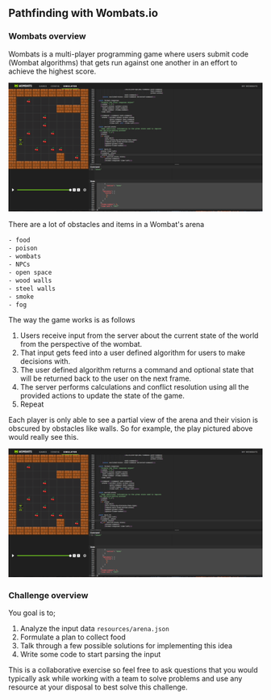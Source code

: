 ## Pathfinding with Wombats.io

### Wombats overview

Wombats is a multi-player programming game where users submit code (Wombat algorithms) that gets run against one another in an effort to achieve the highest score.

![image-one](/resources/arena-image.png)

There are a lot of obstacles and items in a Wombat's arena

    - food
    - poison
    - wombats
    - NPCs
    - open space
    - wood walls
    - steel walls
    - smoke
    - fog

The way the game works is as follows

  1) Users receive input from the server about the current state of the world from the perspective of the wombat.
  1) That input gets feed into a user defined algorithm for users to make decisions with.
  1) The user defined algorithm returns a command and optional state that will be returned back to the user on the next frame.
  1) The server performs calculations and conflict resolution using all the provided actions to update the state of the game.
  1) Repeat

Each player is only able to see a partial view of the arena and their vision is obscured by obstacles like walls. So for example, the play pictured above would really see this.

![image-two](/resources/arena-image.png)

### Challenge overview

You goal is to;

1) Analyze the input data `resources/arena.json`
2) Formulate a plan to collect food
3) Talk through a few possible solutions for implementing this idea
4) Write some code to start parsing the input

This is a collaborative exercise so feel free to ask questions that you would typically ask while working with a team to solve problems and use any resource at your disposal to best solve this challenge.
